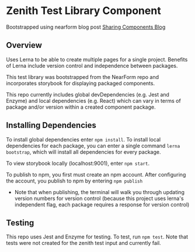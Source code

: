 # Zenith Test Library Component

Bootstrapped using nearform blog post
[Sharing Components Blog](http://nearform.com/blog/sharing-react-components-with-lerna)

## Overview

Uses Lerna to be able to create multiple pages for a single project.  Benefits of Lerna include version control and independence between packages.

This test library was bootstrapped from the NearForm repo and incorporates storybook for displaying packaged components.

This repo currently includes global devDependencies (e.g. Jest and Enzyme) and local dependencies (e.g. React) which can vary in terms of package and/or version within a created component package.

## Installing Dependencies

To install global dependencies enter `npm install`.  To install local dependencies for each package, you can enter a single command `lerna bootstrap`, which will install all dependencies for every package.

To view storybook locally (localhost:9001), enter `npm start`.

To publish to npm, you first must create an npm account.  After configuring the account, you publish to npm by entering `npm publish`

- Note that when publishing, the terminal will walk you through updating version numbers for version control (because this project uses lerna's independent flag, each package requires a response for version control)

## Testing
This repo uses Jest and Enzyme for testing.  To test, run `npm test`.  Note that tests were not created for the zenith test input and currently fail.